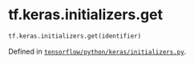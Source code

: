 <div itemscope itemtype="http://developers.google.com/ReferenceObject">
<meta itemprop="name" content="tf.keras.initializers.get" />
<meta itemprop="path" content="Stable" />
</div>

# tf.keras.initializers.get

``` python
tf.keras.initializers.get(identifier)
```



Defined in [`tensorflow/python/keras/initializers.py`](/code/stable/tensorflow/python/keras/initializers.py).


